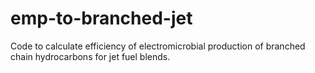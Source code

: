 # emp-to-branched-jet
Code to calculate efficiency of electromicrobial production of branched chain hydrocarbons for jet fuel blends. 
